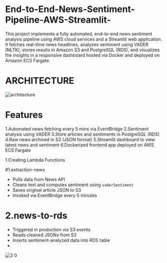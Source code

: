 # End-to-End-News-Sentiment-Pipeline-AWS-Streamlit-
This project implements a fully automated, end-to-end news sentiment analysis pipeline using AWS cloud services and a Streamlit web application. It fetches real-time news headlines, analyzes sentiment using VADER (NLTK), stores results in Amazon S3 and PostgreSQL (RDS), and visualizes the insights in a responsive dashboard hosted via Docker and deployed on Amazon ECS Fargate.

# ARCHITECTURE

![architecture](https://github.com/user-attachments/assets/cfd5872f-637a-4c11-9d3a-ea6693db25bd)

# Features

1.Automated news fetching every 5 mins via EventBridge
2.Sentiment analysis using VADER
3.Store articles and sentiments in PostgreSQL (RDS)
4.Raw news archived in S3 (JSON format)
5.Streamlit dashboard to view latest news and sentiment
6.Dockerized frontend app deployed on AWS ECS Fargate

1.Creating Lambda Functions

#1.extraction-news
- Pulls data from News API
- Cleans text and computes sentiment using `vaderSentiment`
- Saves original article JSON to S3
- Invoked via EventBridge every 5 minutes

# 2.news-to-rds
- Triggered in production via S3 events
- Reads cleaned JSONs from S3
- Inserts sentiment-analyzed data into RDS table
- 
![2 0](https://github.com/user-attachments/assets/82276bcc-bd05-42e7-a184-6961e2ab071c)

